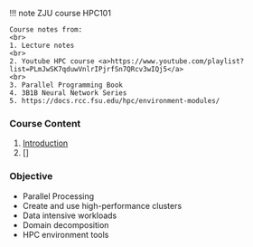 !!! note ZJU course HPC101

    Course notes from:
    <br>
    1. Lecture notes
    <br>
    2. Youtube HPC course <a>https://www.youtube.com/playlist?list=PLmJwSK7qduwVnlrIPjrfSn7QRcv3wIQj5</a>
    <br>
    3. Parallel Programming Book
    4. 3B1B Neural Network Series
    5. https://docs.rcc.fsu.edu/hpc/environment-modules/

### Course Content

1. [Introduction](./01_Introduction.md)
2. []

### Objective

- Parallel Processing
- Create and use high-performance clusters
- Data intensive workloads
- Domain decomposition
- HPC environment tools
